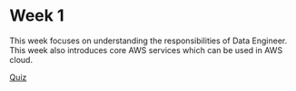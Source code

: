 # Week 1

This week focuses on understanding the responsibilities of Data Engineer. This week also introduces core AWS services which can be used in AWS cloud.


[Quiz](quiz.html)